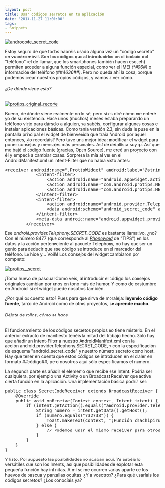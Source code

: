 ```yaml
---
layout: post
title: Usar códigos secretos en tu aplicación
date: '2013-11-27 11:00:00'
tags:
- Snippets
---
```


[![androcode_secret_code](http://androcode.es/wp-content/uploads/2015/02/androcode_secret_code_rmtwnf.png)](http://androcode.es/wp-content/uploads/2015/02/androcode_secret_code_rmtwnf.png)

Estoy seguro de que todos habréis usado alguna vez un "código secreto" en vuestro móvil. Son los códigos que al introducirlos en el teclado del "teléfono" (el de llamar, que los smartphones también hacen eso, eh) permiten acceder a alguna función especial, como ver el IMEI _(*#06#)_ o información del teléfono _(*#*#4636#*#*)_. Pero no queda ahí la cosa, porque podemos crear nuestros propios códigos, y vamos a ver cómo.

###### ¿De dónde viene esto?

[![protips_original_recorte](http://androcode.es/wp-content/uploads/2015/02/protips_original_recorte_bg3m30.png)](http://androcode.es/wp-content/uploads/2015/02/protips_original_recorte_bg3m30.png)

Bueno, de dónde viene realmente no lo sé, pero sí os diré cómo me enteré yo de su existencia. Hace unos (muchos) meses estaba preparando un teléfono viejo para dárselo a alguien, ya sabéis, configurar algunas cosas e instalar aplicaciones básicas. Como tenía versión 2.3, sin duda le puse en la pantalla principal el widget de bienvenida que traía Android por aquel entonces, ¿lo recordáis? Pero tuve una mejor idea: modificar el widget para poner consejos y mensajes más personales. Así de detallista soy :p. Así que me bajé el [código fuente](https://android.googlesource.com/platform/packages/apps/Protips/+/master) (gracias, Open Source), me creé un proyecto con él y empecé a cambiar cosas. Sorpresa la mía al ver en el AndroidManifest.xml un Intent-Filter que no había visto antes:

<!--more-->
<pre class="brush: xml; gutter: true; first-line: 1">&lt;receiver android:name=".ProtipWidget" android:label="@string/widget_name"&gt;
            &lt;intent-filter&gt;
                &lt;action android:name="android.appwidget.action.APPWIDGET_UPDATE" /&gt;
                &lt;action android:name="com.android.protips.NEXT_TIP" /&gt;
                &lt;action android:name="com.android.protips.HEE_HEE" /&gt;
            &lt;/intent-filter&gt;
            &lt;intent-filter&gt;
                &lt;action android:name="android.provider.Telephony.SECRET_CODE" /&gt;
                &lt;data android:scheme="android_secret_code" android:host="8477" /&gt;
            &lt;/intent-filter&gt;
            &lt;meta-data android:name="android.appwidget.provider" android:resource="@xml/widget_build" /&gt;
        &lt;/receiver&gt;</pre>

Ese _android.provider.Telephony.SECRET_CODE_ es bastante llamativo, ¿no? Con el número 8477 (que corresponde al [_Phoneword_](http://es.wikipedia.org/wiki/Phonewords) de "TIPS") en los datos y la acción perteneciente al paquete Telephony, no hay que ser un genio para deducir que ese código se introduce en el marcador del teléfono. Lo hice y... Voilà! Los consejos del widget cambiaron por completo:

[![protips__secret](http://androcode.es/wp-content/uploads/2015/02/protips__secret_vyez3e.png "Gracias por las capturas, mi viejo HTC Legend :)")](http://androcode.es/wp-content/uploads/2015/02/protips__secret_vyez3e.png)

¡Toma huevo de pascua! Como veis, al introducir el código los consejos originales cambian por unos en tono más de humor. Y como de costumbre en Android, si el widget puede nosotros también.

¿Por qué os cuento esto? Pues para que sirva de moraleja: **leyendo código fuente**, tanto de Android como de otros proyectos, **se aprende mucho**.

###### Déjate de rollos, cómo se hace

El funcionamiento de los códigos secretos propios no tiene misterio. En el anterior extracto de manifiesto tenéis la mitad del trabajo hecho. Sólo hay que añadir un Intent-Filter a nuestro AndroidManifest.xml con la acción android.provider.Telephony.SECRET_CODE, y con la especificación de esquema "android_secret_code" y nuestro número secreto como host. Hay que tener en cuenta que estos códigos se introducen en el dialer en formato *#*#código#*#*, pero nosotros aquí sólo especificamos el número.

La segunda parte es añadir el elemento que recibe ese Intent. Podría ser cualquiera, por ejemplo una Activity o un Broadcast Receiver que active cierta función en la aplicación. Una implementación básica podría ser:
<pre class="brush: java; gutter: true; first-line: 1">public class SecretCodeReceiver extends BroadcastReceiver {
    @Override
    public void onReceive(Context context, Intent intent) {
        if (intent.getAction().equals("android.provider.Telephony.SECRET_CODE")) {
            String numero = intent.getData().getHost();
            if (numero.equals("732738")) {
                Toast.makeText(context, "¡Función chachipiruli altamente secreta desbloqueada!", Toast.LENGTH_SHORT).show();
            } else {
                // Podemos usar el mismo receiver para otros códigos distintos
            }
        }
    }
}</pre>
Y listo. Por supuesto las posibilidades no acaban aquí. Ya sabéis lo versátiles que son los Intents, así que posibilidades de explotar esta pequeña función hay infinitas. A mí se me ocurren varias aparte de los huevos de pascua y pantallas ocultas. ¿Y a vosotros? ¿Para qué usaríais los códigos secretos? ¿Los conocíais ya?
